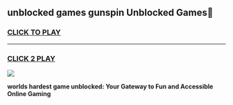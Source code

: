 
## unblocked games gunspin Unblocked Games👋
<h3>
<a href="https://premium.freeplayer.one?title=unblocked_games_gunspin&ref=16F">CLICK TO PLAY</a></h3>
<hr>

<h3>
<a href="https://premium.freeplayer.one?title=unblocked_games_gunspin&ref=16F">CLICK 2 PLAY</a>
  
</h3>

<a href="https://premium.freeplayer.one?title=unblocked_games_gunspin&ref=16F/"><img src="https://clearcache.store/games.png"></a>


**worlds hardest game unblocked: Your Gateway to Fun and Accessible Online Gaming**

